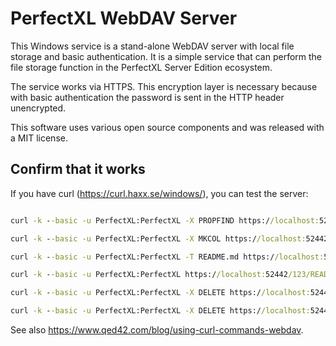 # PerfectXL WebDAV Server

This Windows service is a stand-alone WebDAV server with local file
storage and basic authentication. It is a simple service that can
perform the file storage function in the PerfectXL Server Edition
ecosystem.

The service works via HTTPS. This encryption layer is necessary
because with basic authentication the password is sent in the HTTP
header unencrypted.

This software uses various open source components and was released
with a MIT license.

## Confirm that it works

If you have curl (<https://curl.haxx.se/windows/>), you can test the
server:

```bat

curl -k --basic -u PerfectXL:PerfectXL -X PROPFIND https://localhost:52442/

curl -k --basic -u PerfectXL:PerfectXL -X MKCOL https://localhost:52442/123

curl -k --basic -u PerfectXL:PerfectXL -T README.md https://localhost:52442/123/README.md

curl -k --basic -u PerfectXL:PerfectXL https://localhost:52442/123/README.md

curl -k --basic -u PerfectXL:PerfectXL -X DELETE https://localhost:52442/123/README.md

curl -k --basic -u PerfectXL:PerfectXL -X DELETE https://localhost:52442/123

```

See also <https://www.qed42.com/blog/using-curl-commands-webdav>.
